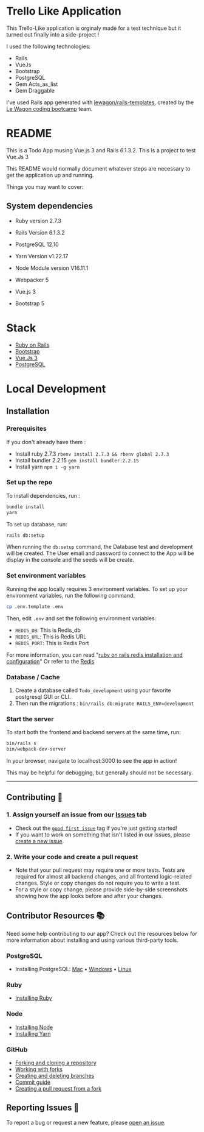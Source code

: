 # Trello Like Application

This Trello-Like application is orginaly made for a test technique but it turned out finally into a side-project !

I used the following technologies:

- Rails
- VueJs
- Bootstrap
- PostgreSQL
- Gem Acts_as_list
- Gem Draggable

I've used Rails app generated with [lewagon/rails-templates](https://github.com/lewagon/rails-templates), created by the [Le Wagon coding bootcamp](https://www.lewagon.com) team.

# README

This is a Todo App musing Vue.js 3 and Rails 6.1.3.2.
This is a project to test Vue.Js 3

This README would normally document whatever steps are necessary to get the
application up and running.

Things you may want to cover:

## System dependencies

- Ruby version
  2.7.3

- Rails Version
  6.1.3.2

- PostgreSQL
  12.10

- Yarn Version
  v1.22.17

- Node Module version
  V16.11.1

- Webpacker 5
- Vue.js 3
- Bootstrap 5

# Stack

- [Ruby on Rails](https://rubyonrails.org/)
- [Bootstrap](https://getbootstrap.com/)
- [Vue.Js 3](https://vuejs.org/)
- [PostgreSQL](https://www.postgresql.org/)

# Local Development

## Installation

### Prerequisites

If you don't already have them :

- Install ruby 2.7.3 `rbenv install 2.7.3 && rbenv global 2.7.3`
- Install bundler 2.2.15 `gem install bundler:2.2.15`
- Install yarn `npm i -g yarn`

### Set up the repo

To install dependencies, run :

```bash
bundle install
yarn
```

To set up database, run:

```bash
rails db:setup
```

When running the `db:setup` command, the Database test and development will be created.
The User email and password to connect to the App will be display in the console and the seeds will be create.

### Set environment variables

Running the app locally requires 3 environment variables. To set up your environment variables, run the following command:

```bash
cp .env.template .env
```

Then, edit `.env` and set the following environment variables:

- `REDIS_DB`: This is Redis_db
- `REDIS_URL`: This is Redis URL
- `REDIS_PORT`: This is Redis Port

For more information, you can read "[ruby on rails redis installation and configuration](https://hixonrails.com/ruby-on-rails-tutorials/ruby-on-rails-redis-installation-and-configuration/)"
Or refer to the [Redis](documentation)

### Database / Cache

1. Create a database called `Todo_development` using your favorite postgresql GUI or CLI.
2. Then run the migrations : `bin/rails db:migrate RAILS_ENV=development`

### Start the server

To start both the frontend and backend servers at the same time, run:

```bash
bin/rails s
bin/webpack-dev-server
```

In your browser, navigate to localhost:3000 to see the app in action!

This may be helpful for debugging, but generally should not be necessary.

---

## Contributing 🤝

### 1. Assign yourself an issue from our [Issues](https://github.com/Isalafont/-Trello-like/issues) tab

- Check out the [`good first issue`](https://github.com/Isalafont/-Trello-like/labels/good%20first%20issue) tag if you're just getting started!
- If you want to work on something that isn't listed in our Issues, please [create a new issue](https://github.com/Isalafont/-Trello-like/issues/new).

### 2. Write your code and create a pull request

- Note that your pull request may require one or more tests. Tests are required for almost all backend changes, and all frontend logic-related changes. Style or copy changes do not require you to write a test.
- For a style or copy change, please provide side-by-side screenshots showing how the app looks before and after your changes.

## Contributor Resources 📚

Need some help contributing to our app? Check out the resources below for more information about installing and using various third-party tools.

### PostgreSQL

- Installing PostgreSQL: [Mac](https://www.onlinetutorialspoint.com/mac/how-to-install-postgresql-on-mac.html) • [Windows](https://www.postgresqltutorial.com/install-postgresql/) • [Linux](https://www.postgresqltutorial.com/install-postgresql-linux/)

### Ruby

- [Installing Ruby](https://github.com/rbenv/rbenv)

### Node

- [Installing Node](https://github.com/nvm-sh/nvm#installing-and-updating)
- [Installing Yarn](https://classic.yarnpkg.com/en/docs/install/)

### GitHub

- [Forking and cloning a repository](https://docs.github.com/en/get-started/quickstart/fork-a-repo)
- [Working with forks](https://docs.github.com/en/github/collaborating-with-pull-requests/working-with-forks)
- [Creating and deleting branches](https://docs.github.com/en/github/collaborating-with-pull-requests/proposing-changes-to-your-work-with-pull-requests/creating-and-deleting-branches-within-your-repository)
- [Commit guide](https://github.com/git-guides/git-commit)
- [Creating a pull request from a fork](https://docs.github.com/en/github/collaborating-with-pull-requests/proposing-changes-to-your-work-with-pull-requests/creating-a-pull-request-from-a-fork)

## Reporting Issues 🐞

To report a bug or request a new feature, please [open an issue](https://github.com/Isalafont/-Trello-like/issues/new).
